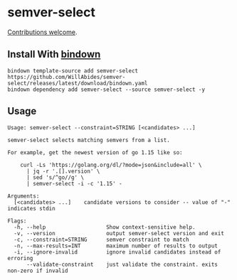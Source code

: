 # semver-select

[Contributions welcome](./CONTRIBUTING.md).

## Install With [bindown](https://github.com/WillAbides/bindown)

```shell
bindown template-source add semver-select https://github.com/WillAbides/semver-select/releases/latest/download/bindown.yaml
bindown dependency add semver-select --source semver-select -y
```

## Usage

<!--- start usage output --->

```
Usage: semver-select --constraint=STRING [<candidates> ...]

semver-select selects matching semvers from a list.

For example, get the newest version of go 1.15 like so:

    curl -Ls 'https://golang.org/dl/?mode=json&include=all' \
      | jq -r '.[].version' \
      | sed 's/^go//g' \
      | semver-select -i -c '1.15' -

Arguments:
  [<candidates> ...]    candidate versions to consider -- value of "-" indicates stdin

Flags:
  -h, --help                   Show context-sensitive help.
  -v, --version                output semver-select version and exit
  -c, --constraint=STRING      semver constraint to match
  -n, --max-results=INT        maximum number of results to output
  -i, --ignore-invalid         ignore invalid candidates instead of erroring
      --validate-constraint    just validate the constraint. exits non-zero if invalid
```

<!--- end usage output --->
